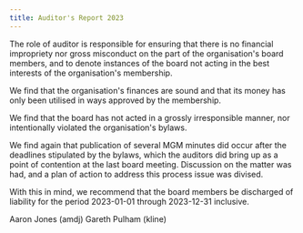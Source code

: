 ```yaml
---
title: Auditor's Report 2023
---
```


The role of auditor is responsible for ensuring that there is no financial
impropriety nor gross misconduct on the part of the organisation's board
members, and to denote instances of the board not acting in the best
interests of the organisation's membership.

We find that the organisation's finances are sound and that its money has
only been utilised in ways approved by the membership.

We find that the board has not acted in a grossly irresponsible manner, nor
intentionally violated the organisation's bylaws.

We find again that publication of several MGM minutes did occur after the
deadlines stipulated by the bylaws, which the auditors did bring up as a
point of contention at the last board meeting. Discussion on the matter was
had, and a plan of action to address this process issue was divised.

With this in mind, we recommend that the board members be discharged of
liability for the period 2023-01-01 through 2023-12-31 inclusive.

Aaron Jones (amdj)
Gareth Pulham (kline)
